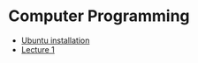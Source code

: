 # Computer Programming
* [Ubuntu installation](https://github.com/laydinbakar/Computer_Programming_BTU/blob/main/01_ubuntu_installation.md)
* [Lecture 1](https://github.com/laydinbakar/Computer_Programming_BTU/blob/main/01_lecture_1.md)

